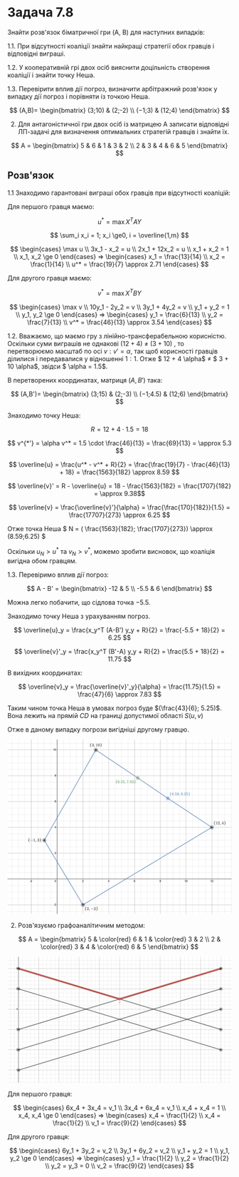 # Задача 7.8

Знайти розв'язок біматричної гри (A, B) для наступних випадків:

1.1. При відсутності коаліції знайти найкращі стратегії обох гравців і відповідні виграші.

1.2. У кооперативній грі двох осіб вияснити доцільність створення коаліції і знайти точку Неша.

1.3. Перевірити вплив дії погроз, визначити арбітражний розв'язок у випадку дії погроз і
порівняти із точкою Неша.

$$ (A,B)= \begin{bmatrix}
   (3;10)   & (2;-2) \\
   (−1;3) & (12;4)
\end{bmatrix}
$$

2. Для антагоністичної гри двох осіб із матрицею А записати відповідні ЛП-задачі для визначення оптимальних стратегій гравців і знайти їх.

$$ A = \begin{bmatrix}
   5 & 6 & 1 & 3 & 2 \\
   2 & 3 & 4 & 6 & 5
\end{bmatrix}
$$

## Розв'язок

1.1 Знаходимо гарантовані виграші обох гравців при відсутності коаліцій: 

Для першого гравця маємо:

$$ u^* = \max X^T AY $$

$$ \sum_i x_i = 1; x_i \ge0, i = \overline{1,m} $$

$$ \begin{cases}
    \max u \\
   3x_1 - x_2 = u \\
   2x_1 + 12x_2 = u \\
    x_1 + x_2 = 1 \\
    x_1, x_2 \ge 0
\end{cases} ⇒ \begin{cases}
   x_1 = \frac{13}{14} \\
   x_2 = \frac{1}{14} \\
   u^* = \frac{19}{7} \approx 2.71
\end{cases}
$$

Для другого гравця маємо:

$$ v^* = \max X^T BY $$

$$ \begin{cases}
    \max v \\
   10y_1 - 2y_2 = v \\
   3y_1 + 4y_2 = v \\
    y_1 + y_2 = 1 \\
    y_1, y_2 \ge 0
\end{cases} ⇒ \begin{cases}
   y_1 = \frac{6}{13} \\
   y_2 = \frac{7}{13} \\
   v^* = \frac{46}{13} \approx 3.54
\end{cases}
$$

1.2. Вважаємо, що маємо гру з лінійно-трансферабельною корисністю. Оскільки суми виграшів не однакові $(12 + 4)$ ≠ $(3 + 10)$ , то перетворюємо масштаб по осі $v:v'=\alpha$, так щоб корисності гравців ділилися і передавалися у відношенні $1:1$. Отже $ 12 + 4 \alpha$ ≠ $ 3 + 10 \alpha$, звідси $ \alpha = 1.5$.

В перетворених координатах, матриця $(A, B')$ така:

$$ (A,B')= \begin{bmatrix}
   (3;15)   & (2;-3) \\
   (−1;4.5) & (12;6)
\end{bmatrix}
$$

Знаходимо точку Неша:

$$ R = 12 + 4 \cdot 1.5 = 18 $$ 

$$ v^{*'} = \alpha v^* = 1.5 \cdot \frac{46}{13} = \frac{69}{13} = \approx 5.3 $$

$$ \overline{u} = \frac{u^* - v^* + R}{2} = \frac{\frac{19}{7} - \frac{46}{13} + 18} = \frac{1563}{182} \approx 8.59 $$

$$ \overline{v}' = R - \overline{u} = 18 - \frac{1563}{182} = \frac{1707}{182} = \approx 9.38$$

$$ \overline{v} = \frac{\overline{v}'}{\alpha} = \frac{\frac{170}{182}}{1.5} = \frac{17707}{273} \approx 6.25 $$

Отже точка Неша $ N = ( \frac{1563}{182}; \frac{1707}{273}) \approx (8.59;6.25) $

Оскільки $u_N > u^*$ та $v_N > v^*$, можемо зробити висновок, що коаліція вигідна обом гравцям.

1.3. Перевіримо вплив дії погроз:

$$ A - B' = \begin{bmatrix}
   -12 & 5 \\
   -5.5 & 6
\end{bmatrix} 
$$

Можна легко побачити, що сідлова точка $-5.5$.

Знаходимо точку Неша з урахуванням погроз.

$$ \overline{u}_y = \frac{x_y^T (A-B') y_y + R}{2} = \frac{-5.5 + 18}{2} = 6.25 $$

$$ \overline{v}'_y = \frac{x_y^T (B'-A) y_y + R}{2} = \frac{5.5 + 18}{2} = 11.75 $$

В вихідних координатах:

$$ \overline{v}_y = \frac{\overline{v}'_y}{\alpha} = \frac{11.75}{1.5} = \frac{47}{6} \approx 7.83 $$

Таким чином точка Неша в умовах погроз буде $(\frac{43}{6}; 5.25)$. Вона лежить на прямій $CD$ на границі допустимої області $S(u,v)$

Отже в даному випадку погрози вигідніші другому гравцю.

![img-7-4](img-7-4.png)

2. Розв'язуємо графоаналітичним методом:

$$ A = \begin{bmatrix}
   5 & \color{red} 6 & 1 & \color{red} 3 & 2 \\
   2 & \color{red} 3 & 4 & \color{red} 6 & 5
\end{bmatrix}
$$

![img-7-4-1](img-7-4-1.png)

Для першого гравця:

$$ \begin{cases}
   6x_4 + 3x_4 = v_1 \\
   3x_4 + 6x_4 = v_1 \\
    x_4 + x_4 = 1 \\
    x_4, x_4 \ge 0
\end{cases} ⇒ \begin{cases}
   x_4 = \frac{1}{2} \\
   x_4 = \frac{1}{2} \\
   v_1 = \frac{9}{2} 
\end{cases}
$$

Для другого гравця:

$$ \begin{cases}
    6y_1 + 3y_2 = v_2 \\
    3y_1 + 6y_2 = v_2 \\
    y_1 + y_2 = 1 \\
    y_1, y_2 \ge 0
\end{cases} ⇒ \begin{cases}
   y_1 = \frac{1}{2} \\
   y_2 = \frac{1}{2} \\
   y_2 = y_3 = 0 \\
   v_2 = \frac{9}{2} 
\end{cases}
$$